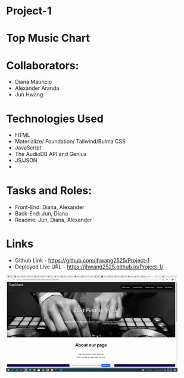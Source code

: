 # Project-1 

# Top Music Chart

# Collaborators:
* Diana Mauricio
* Alexander Aranda
* Jun Hwang

# Technologies Used
* HTML
* Materialize/ Foundation/ Tailwind/Bulma
 CSS
* JavaScript
* The AudioDB API and Genius 
* JS/JSON
* 
# Tasks and Roles:

* Front-End: Diana, Alexander
* Back-End: Jun, Diana
* Readme: Jun, Diana, Alexander

# Links

* Github Link -  https://github.com/jhwang2525/Project-1
* Deployed Live URL - https://jhwang2525.github.io/Project-1/




![Alt Text](https://github.com/jhwang2525/Project-1/blob/main/assets/images/demo.gif?raw=true)


